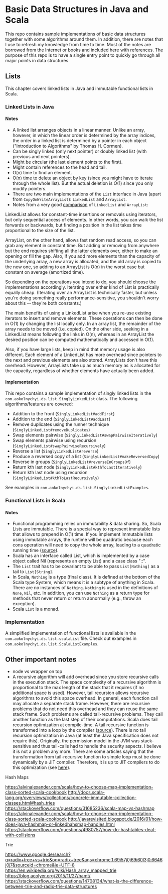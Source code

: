 # Basic Data Structures in Java and Scala

This repo contains sample implementations of basic data structures together with some
algorithms around them. In addition, there are notes that I use to refresh my knowledge from time to
time. Most of the notes are borrowed from the Internet or books and included here with references.
The purpose of this repo is to have a single entry point to quickly go through all major points in
data structures.

## Lists

This chapter covers linked lists in Java and immutable functional lists in Scala.

### Linked Lists in Java

#### Notes

- A linked list arranges objects in a linear manner. Unlike an array, however, in which the
linear order is determined by the array indices, the order in a linked list is determined by a
pointer in each object ("Introduction to Algorithms" by Thomas H. Cormen).
- Can be singly linked (only next pointer) or doubly linked list (with previous and next pointers).
- Might be circular (the last element points to the first).
- Might contain references to the head and tail.
- O(n) time to find an element.
- O(n) time to delete an object by key (since you might have to iterate through the whole list). But
 the actual deletion is O(1) since you only modify pointers.
- There are two main implementations of the ``List`` interface in Java (apart from
``CopyOnWriteArrayList``): ``LinkedList`` and ``ArrayList``.
- Notes from a very good [comparison](https://stackoverflow.com/a/322742/4108401) of ``LinkedList``
and ``ArrayList``:

LinkedList<E> allows for constant-time insertions or removals using iterators, but only sequential
access of elements. In other words, you can walk the list forwards or backwards, but finding a
position in the list takes time proportional to the size of the list.

ArrayList<E>, on the other hand, allows fast random read access, so you can grab any element in
constant time. But adding or removing from anywhere but the end requires shifting all the latter
elements over, either to make an opening or fill the gap. Also, if you add more elements than the
capacity of the underlying array, a new array is allocated, and the old array is copied to the new
one, so adding to an ArrayList is O(n) in the worst case but constant on average (amortized time).

So depending on the operations you intend to do, you should choose the implementations accordingly.
Iterating over either kind of List is practically equally cheap. (Iterating over an ArrayList is
technically faster, but unless you're doing something really performance-sensitive, you shouldn't
worry about this -- they're both constants.)

The main benefits of using a LinkedList arise when you re-use existing iterators to insert and
remove elements. These operations can then be done in O(1) by changing the list locally only.
In an array list, the remainder of the array needs to be moved (i.e. copied).
On the other side, seeking in a LinkedList means following the links in O(n), whereas in an
ArrayList the desired position can be computed mathematically and accessed in O(1).

Also, if you have large lists, keep in mind that memory usage is also different. Each element of a
LinkedList has more overhead since pointers to the next and previous elements are also stored.
ArrayLists don't have this overhead. However, ArrayLists take up as much memory as is allocated for
the capacity, regardless of whether elements have actually been added.

#### Implementation

This repo contains a sample implementation of singly linked lists in the 
``com.aokolnychyi.ds.list.SinglyLinkedList`` class. The following algorithms/features are covered:

- Addition to the front (``SinglyLinkedList#addFirst``)
- Addition to the end (``SinglyLinkedList#addLast``)
- Remove duplicates using the runner technique (``SinglyLinkedList#removeDuplicates``)
- Swap elements pairwise (``SinglyLinkedList#swapPairwiseIteratively``)
- Swap elements pairwise using recursion (``SinglyLinkedList#swapPairwiseRecursively``)
- Reverse a list (``SinglyLinkedList#reverse``)
- Produce a reversed copy of a list (``SinglyLinkedList#makeReversedCopy``)
- Reverse in groups (``SinglyLinkedList#reverseInGroupsOf``)
- Return kth last node (``SinglyLinkedList#kthToLastIteratively``)
- Return kth last node using recursion (``SinglyLinkedList#kthToLastRecursively``)

See examples in ``com.aokolnychyi.ds.list.SinglyLinkedListExamples``.

### Functional Lists in Scala

#### Notes

- Functional programming relies on immutability & data sharing. So, Scala Lists are immutable.
There is a special way to represent immutable lists that allows to prepend in O(1) time.
If you implement immutable lists using immutable arrays, the runtime will be quadratic because each
cons operation will need to copy the whole array, leading to a quadratic running time
([source](https://softwareengineering.stackexchange.com/questions/132309/why-are-cons-lists-associated-with-functional-programming)).
- Scala has an interface called List, which is implemented by a case object called Nil
(represents an empty List) and a case class "::".
- The ``List`` trait has to be covariant to be able to pass ``List[Nothing]`` as a tail to
``List[String]``.
- In Scala, ``Nothing`` is a type (final class). It is defined at the bottom of the Scala type System,
which means it is a subtype of anything in Scala. There are no instances of ``Nothing``.
``Nothing`` is used in the definitions of ``None``, ``Nil``, etc. In addition, you can use
``Nothing`` as a return type for methods that never return or return abnormally
(e.g., throw an exception).
- Scala ``List`` is a monad.

### Implementation

A simplified implementation of functional lists is available in the
``com.aokolnychyi.ds.list.scalaList`` file. Check out examples in
``com.aokolnychyi.ds.list.ScalaListExamples``.


## Other important notes

- node vs wrapper on top
- A recursive algorithm will add overhead since you store recursive calls in the execution stack.
The space complexity of a recursive algorithm is proportional to the max length of the stack that it
requires (if no additional space is used). However, tail recursion allows recursive algorithms to
avoid this space overhead. In general, each function call may allocate a separate stack frame.
However, there are recursive problems that do not need this overhead and they can reuse the same
stack frame. Such problems are called tail-recursive problems. They call another function as the
last step of their computations. Scala does tail recursion optimization at compile-time. A tail 
recursive function is transformed into a loop by the compiler
([source](https://stackoverflow.com/questions/1677419/does-scala-support-tail-recursion-optimization)). 
There is no tail recursion optimization in Java (at least the Java specification does not require this).
Originally, the permission model in the JVM was stack-sensitive and thus tail-calls had to handle
the security aspects. I believe it is not a problem any more. There are some articles saying that
the transformation from tail-recursive function to simple loop must be done dynamically by a
JIT compiler. Therefore, it is up to JIT compilers to do this optimization
(see [here](https://stackoverflow.com/questions/3616483/why-does-the-jvm-still-not-support-tail-call-optimization)).

Hash Maps

https://alvinalexander.com/scala/how-to-choose-map-implementation-class-sorted-scala-cookbook
http://docs.scala-lang.org/overviews/collections/concrete-immutable-collection-classes.html#hash_tries
https://stackoverflow.com/questions/31685236/scala-map-vs-hashmap
https://alvinalexander.com/scala/how-to-choose-map-implementation-class-sorted-scala-cookbook
http://javarevisited.blogspot.de/2016/01/how-does-java-hashmap-or-linkedhahsmap-handles.html
https://stackoverflow.com/questions/4980757/how-do-hashtables-deal-with-collisions

Trie

https://www.google.de/search?q=radix+tree+vs+trie&oq=radix+tree&aqs=chrome.1.69i57j0j69i60l3j0.6646j0j7&sourceid=chrome&ie=UTF-8
https://en.wikipedia.org/wiki/Hash_array_mapped_trie
https://blog.acolyer.org/2015/11/27/hamt/
https://stackoverflow.com/questions/14708134/what-is-the-difference-between-trie-and-radix-trie-data-structures
